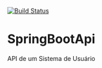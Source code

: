 [![Build Status](https://travis-ci.org/oscarrsj/SpringBootApi.svg?branch=master)](https://travis-ci.org/oscarrsj/SpringBootApi)

# SpringBootApi
API de um Sistema de Usuário